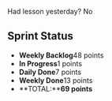 Had lesson yesterday? No

## Sprint Status
-   **Weekly Backlog**48 points
-   **In Progress**1 points
-   **Daily Done**7 points
-   **Weekly Done**13 points
-   **TOTAL:****69 points**